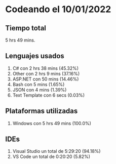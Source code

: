 # Codeando el 10/01/2022

## Tiempo total
5 hrs 49 mins.

## Lenguajes usados
1. C# con 2 hrs 38 mins (45.32%)
1. Other con 2 hrs 9 mins (37.16%)
1. ASP.NET con 50 mins (14.46%)
1. Bash con 5 mins (1.65%)
1. JSON con 4 mins (1.39%)
1. Text Template con 6 secs (0.03%)

## Plataformas utilizadas
1. Windows con 5 hrs 49 mins (100.0%)

## IDEs
1. Visual Studio un total de 5:29:20 (94.18%)
1. VS Code un total de 0:20:20 (5.82%)
